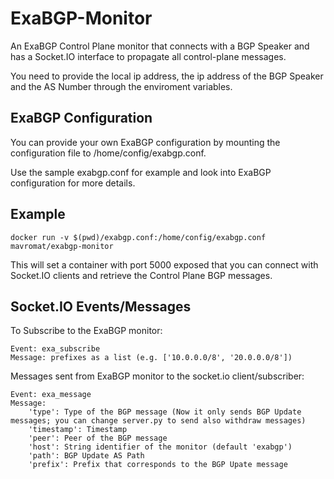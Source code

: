 # ExaBGP-Monitor

An ExaBGP Control Plane monitor that connects with a BGP Speaker and has a Socket.IO interface to propagate all control-plane messages.

You need to provide the local ip address, the ip address of the BGP Speaker and the AS Number through the enviroment variables.

## ExaBGP Configuration

You can provide your own ExaBGP configuration by mounting the configuration file to /home/config/exabgp.conf.

Use the sample exabgp.conf for example and look into ExaBGP configuration for more details.

## Example

`docker run -v $(pwd)/exabgp.conf:/home/config/exabgp.conf mavromat/exabgp-monitor`

This will set a container with port 5000 exposed that you can connect with Socket.IO clients and retrieve the Control Plane BGP messages.

## Socket.IO Events/Messages

To Subscribe to the ExaBGP monitor:
```
Event: exa_subscribe
Message: prefixes as a list (e.g. ['10.0.0.0/8', '20.0.0.0/8'])
```

Messages sent from ExaBGP monitor to the socket.io client/subscriber:
```
Event: exa_message
Message:
    'type': Type of the BGP message (Now it only sends BGP Update messages; you can change server.py to send also withdraw messages)
    'timestamp': Timestamp
    'peer': Peer of the BGP message
    'host': String identifier of the monitor (default 'exabgp')
    'path': BGP Update AS Path
    'prefix': Prefix that corresponds to the BGP Upate message
```
